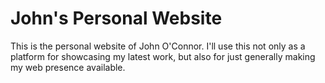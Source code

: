 John's Personal Website
====
This is the personal website of John O'Connor.  I'll use this not only as a platform
for showcasing my latest work, but also for just generally making my web presence
available.